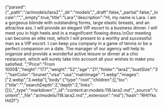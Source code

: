 {"parsed":{"_path":"/ar/models/lara2","_dir":"models","_draft":false,"_partial":false,"_locale":"","_empty":true,"title":"Lara","description":"Hi, my name is Lara. I am a gorgeous blonde with outstanding forms, large elastic breasts, and an attractive ass. I will provide an elegant VIP escort to a business dinner. I will meet you in high heels and in a magnificent flowing dress.\nOur meeting can become an elite rest, which I will present to a worthy and successful man as a VIP escort. I can keep you company in a game of tennis or be a perfect companion on a date. The manager of our agency will help to organize and provide a wonderful active leisure or dinner at a chic restaurant, which will surely take into account all your wishes to make you satisfied. ","Price":"From 1000$","height":"177","weight":"52","age":"21","folder":"lara2","bustSize":"3","hairColor":"brunet","visa":"usa","mainImage":"1.webp","images":["2.webp","3.webp"],"body":{"type":"root","children":[],"toc":{"title":"","searchDepth":2,"depth":2,"links":[]}},"_type":"markdown","_id":"content:ar:models:118.lara2.md","_source":"content","_file":"ar/models/118.lara2.md","_extension":"md"},"hash":"RHtYksHd2f"}